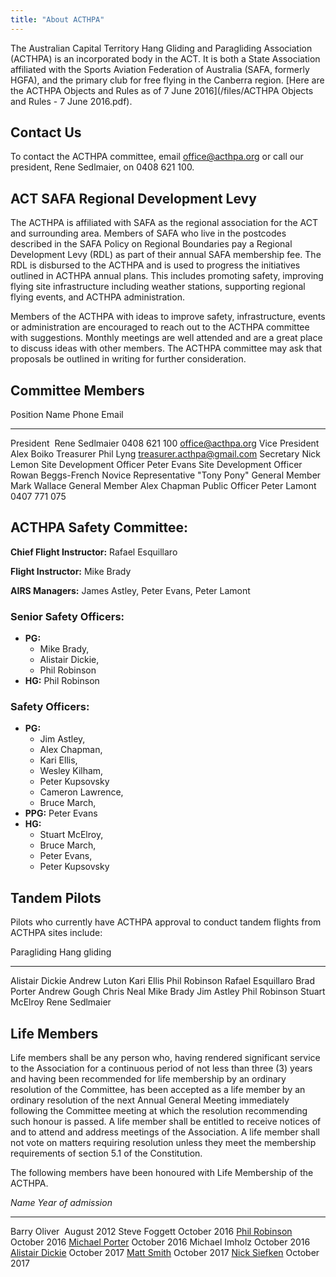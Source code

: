```yaml
---
title: "About ACTHPA"
---
```


The Australian Capital Territory Hang Gliding and Paragliding Association (ACTHPA) is an incorporated body in the ACT.
It is both a State Association affiliated with the Sports Aviation Federation of Australia (SAFA, formerly HGFA), and the primary club for free flying in the Canberra region.
[Here are the ACTHPA Objects and Rules as of 7 June 2016](/files/ACTHPA Objects and Rules - 7 June 2016.pdf).
 
## Contact Us

To contact the ACTHPA committee, email office@acthpa.org or call our president, Rene Sedlmaier, on 0408 621 100.

## ACT SAFA Regional Development Levy

The ACTHPA is affiliated with SAFA as the regional association for the ACT and surrounding area.
Members of SAFA who live in the postcodes described in the SAFA Policy on Regional Boundaries pay a Regional Development Levy (RDL) as part of their annual SAFA membership fee.
The RDL is disbursed to the ACTHPA and is used to progress the initiatives outlined in ACTHPA annual plans.
This includes promoting safety, improving flying site infrastructure including weather stations, supporting regional flying events, and ACTHPA administration.

Members of the ACTHPA with ideas to improve safety, infrastructure, events or administration are encouraged to reach out to the ACTHPA committee with suggestions.
Monthly meetings are well attended and are a great place to discuss ideas with other members.
The ACTHPA committee may ask that proposals be outlined in writing for further consideration.

## Committee Members

Position                 Name               Phone             Email
---------------          -----------------  ----------------- ---------------------------
President                Rene Sedlmaier     0408 621 100      office@acthpa.org
Vice President           Alex Boiko
Treasurer                Phil Lyng                            treasurer.acthpa@gmail.com
Secretary                Nick Lemon
Site Development Officer Peter Evans
Site Development Officer Rowan Beggs-French 
Novice Representative    "Tony Pony"
General Member           Mark Wallace
General Member           Alex Chapman
Public Officer           Peter Lamont       0407 771 075

## ACTHPA Safety Committee:

**Chief Flight Instructor:** Rafael Esquillaro

**Flight Instructor:** Mike Brady

**AIRS Managers:** James Astley, Peter Evans, Peter Lamont


### Senior Safety Officers:

- **PG:**
    - Mike Brady,
    - Alistair Dickie,
    - Phil Robinson
- **HG:** Phil Robinson

### Safety Officers:

- **PG:**
    - Jim Astley,
    - Alex Chapman,
    - Kari Ellis,
    - Wesley Kilham,
    - Peter Kupsovsky
    - Cameron Lawrence,
    - Bruce March,
- **PPG:** Peter Evans
- **HG:**
    - Stuart McElroy,
    - Bruce March,
    - Peter Evans,
    - Peter Kupsovsky

## Tandem Pilots

Pilots who currently have ACTHPA approval to conduct tandem flights from
ACTHPA sites include:

  Paragliding         Hang gliding
 ------------------- --------------
 Alistair Dickie     Andrew Luton
 Kari Ellis          Phil Robinson 
 Rafael Esquillaro   Brad Porter
 Andrew Gough
 Chris Neal
 Mike Brady
 Jim Astley
 Phil Robinson
 Stuart McElroy
 Rene Sedlmaier

## Life Members

Life members shall be any person who, having rendered significant service to the Association for a continuous period of not less than three (3) years and having been recommended for life membership by an ordinary resolution of the Committee, has been accepted as a life member by an ordinary resolution of the next Annual General Meeting immediately following the Committee meeting at which the resolution recommending such honour is passed.
A life member shall be entitled to receive notices of and to attend and address meetings of the Association.
A life member shall not vote on matters requiring resolution unless they meet the membership requirements of section 5.1 of the Constitution.

The following members have been honoured with Life Membership of the
ACTHPA.

 *Name*                                         *Year of admission*
--------------------                           ---------------------
Barry Oliver                                   August 2012
Steve Foggett                                  October 2016
[Phil Robinson](Phil-Robinson)                 October 2016
[Michael Porter](Michael-Porter)               October 2016
Michael Imholz                                 October 2016
[Alistair Dickie](Alistair-Dickie)             October 2017
[Matt Smith](Matt-Smith)                       October 2017
[Nick Siefken](Nick-Siefken)                   October 2017

